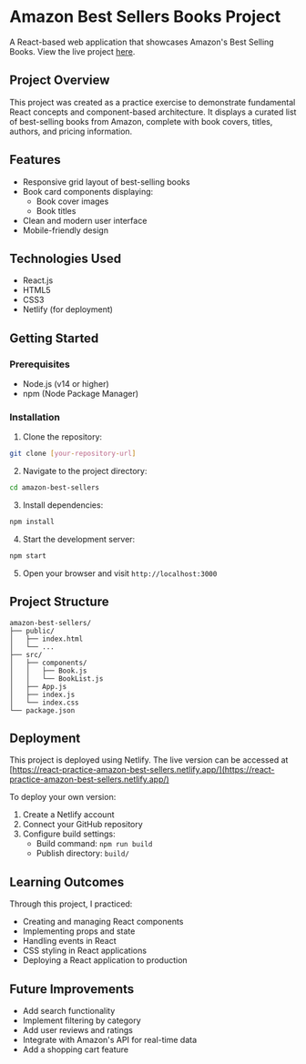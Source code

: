 # Amazon Best Sellers Books Project

A React-based web application that showcases Amazon's Best Selling Books. View the live project [here](https://react-practice-amazon-best-sellers.netlify.app/).

## Project Overview

This project was created as a practice exercise to demonstrate fundamental React concepts and component-based architecture. It displays a curated list of best-selling books from Amazon, complete with book covers, titles, authors, and pricing information.

## Features

- Responsive grid layout of best-selling books
- Book card components displaying:
  - Book cover images
  - Book titles
- Clean and modern user interface
- Mobile-friendly design

## Technologies Used

- React.js
- HTML5
- CSS3
- Netlify (for deployment)

## Getting Started

### Prerequisites

- Node.js (v14 or higher)
- npm (Node Package Manager)

### Installation

1. Clone the repository:
```bash
git clone [your-repository-url]
```

2. Navigate to the project directory:
```bash
cd amazon-best-sellers
```

3. Install dependencies:
```bash
npm install
```

4. Start the development server:
```bash
npm start
```

5. Open your browser and visit `http://localhost:3000`

## Project Structure

```
amazon-best-sellers/
├── public/
│   ├── index.html
│   └── ...
├── src/
│   ├── components/
│   │   ├── Book.js
│   │   └── BookList.js
│   ├── App.js
│   ├── index.js
│   └── index.css
└── package.json
```

## Deployment

This project is deployed using Netlify. The live version can be accessed at [https://react-practice-amazon-best-sellers.netlify.app/](https://react-practice-amazon-best-sellers.netlify.app/)

To deploy your own version:

1. Create a Netlify account
2. Connect your GitHub repository
3. Configure build settings:
   - Build command: `npm run build`
   - Publish directory: `build/`

## Learning Outcomes

Through this project, I practiced:

- Creating and managing React components
- Implementing props and state
- Handling events in React
- CSS styling in React applications
- Deploying a React application to production

## Future Improvements

- Add search functionality
- Implement filtering by category
- Add user reviews and ratings
- Integrate with Amazon's API for real-time data
- Add a shopping cart feature
